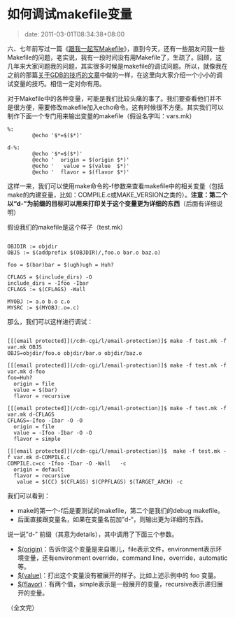 # 如何调试makefile变量
>date: 2011-03-01T08:34:38+08:00


六、七年前写过一篇《[跟我一起写Makefile](http://blog.csdn.net/haoel/archive/2004/02/24/2886.aspx "跟我一起写Makefile")》，直到今天，还有一些朋友问我一些Makefile的问题，老实说，我有一段时间没有用Makefile了，生疏了。回顾，这几年来大家问题我的问题，其实很多时候是makefile的调试问题。所以，就像我在之前的那篇[关于GDB的技巧的文章](/2011/GDB%E4%B8%AD%E5%BA%94%E8%AF%A5%E7%9F%A5%E9%81%93%E7%9A%84%E5%87%A0%E4%B8%AA%E8%B0%83%E8%AF%95%E6%96%B9%E6%B3%95.md "GDB中应该知道的几个调试方法")中做的一样，在这里向大家介绍一个小小的调试变量的技巧。相信一定对你有用。


对于Makefile中的各种变量，可能是我们比较头痛的事了。我们要查看他们并不是很方便，需要修改makefile加入echo命令。这有时候很不方便。其实我们可以制作下面一个专门用来输出变量的makefile（假设名字叫：vars.mk）



```
%:
        @echo '$*=$($*)'

d-%:
        @echo '$*=$($*)'
        @echo '  origin = $(origin $*)'
        @echo '   value = $(value  $*)'
        @echo '  flavor = $(flavor $*)'

```

这样一来，我们可以使用make命令的-f参数来查看makefile中的相关变量（包括make的内建变量，比如：COMPILE.c或MAKE\_VERSION之类的）。**注意：第二个以“d-”为前缀的目标可以用来打印关于这个变量更为详细的东西**（后面有详细说明）  




假设我们的makefile是这个样子（test.mk）



```

OBJDIR := objdir
OBJS := $(addprefix $(OBJDIR)/,foo.o bar.o baz.o)

foo = $(bar)bar = $(ugh)ugh = Huh?

CFLAGS = $(include_dirs) -O
include_dirs = -Ifoo -Ibar
CFLAGS := $(CFLAGS) -Wall

MYOBJ := a.o b.o c.o
MYSRC := $(MYOBJ:.o=.c)
```

那么，我们可以这样进行调试：



```

[[[email protected]](/cdn-cgi/l/email-protection)]$ make -f test.mk -f var.mk OBJS
OBJS=objdir/foo.o objdir/bar.o objdir/baz.o

[[[email protected]](/cdn-cgi/l/email-protection)]$ make -f test.mk -f var.mk d-foo
foo=Huh?
  origin = file
  value = $(bar)
  flavor = recursive

[[[email protected]](/cdn-cgi/l/email-protection)]$ make -f test.mk -f var.mk d-CFLAGS
CFLAGS=-Ifoo -Ibar -O -O
  origin = file
  value = -Ifoo -Ibar -O -O
  flavor = simple

[[[email protected]](/cdn-cgi/l/email-protection)]$  make -f test.mk -f var.mk d-COMPILE.c
COMPILE.c=cc -Ifoo -Ibar -O -Wall   -c
  origin = default
  flavor = recursive
   value = $(CC) $(CFLAGS) $(CPPFLAGS) $(TARGET_ARCH) -c

```

我们可以看到：


* make的第一个-f后是要测试的makefile，第二个是我们的debug makefile。
* 后面直接跟变量名，如果在变量名前加”d-“，则输出更为详细的东西。


说一说”d-” 前缀（其意为details），其中调用了下面三个参数。


* [$(origin)](http://www.gnu.org/software/make/manual/make.html#Origin-Function)：告诉你这个变量是来自哪儿，file表示文件，environment表示环境变量，还有environment override，command line，override，automatic等。
* [$(value)](http://www.gnu.org/software/make/manual/make.html#Value-Function)：打出这个变量没有被展开的样子。比如上述示例中的 foo 变量。
* [$(flavor)](http://www.gnu.org/software/make/manual/make.html#Flavor-Function)：有两个值，simple表示是一般展开的变量，recursive表示递归展开的变量。


（全文完）


